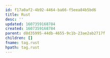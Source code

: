 ```yaml
---
id: f17a0af2-4b92-4464-ba66-f5eea84b5bd6
title: Rust
desc: ''
updated: 1607359168784
created: 1607359168784
parent: d8d35995-44db-4655-9c1b-23ae2ab2717f
children: []
fname: tag.rust
hpath: tag.rust
---
```



